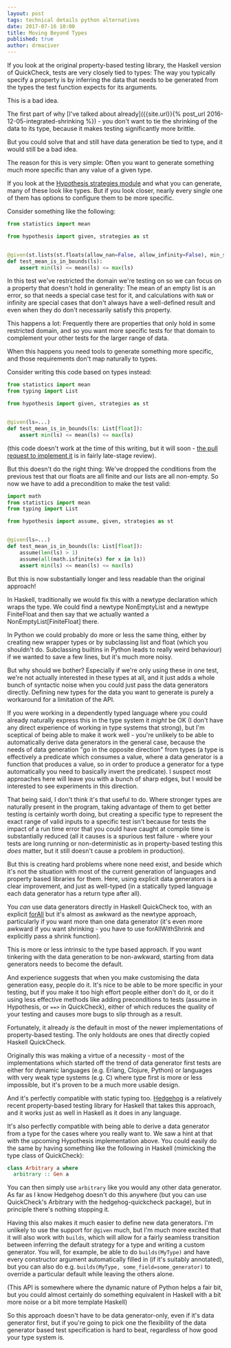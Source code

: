 ```yaml
---
layout: post
tags: technical details python alternatives
date: 2017-07-16 10:00
title: Moving Beyond Types
published: true
author: drmaciver
---
```


If you look at the original property-based testing library, the Haskell version of QuickCheck,
tests are very closely tied to types: The way you typically specify a property is by inferring
the data that needs to be generated from the types the test function expects for its arguments.

This is a bad idea.

<!--more-->

The first part of why
[I've talked about already]({{site.url}}{% post_url 2016-12-05-integrated-shrinking %}) -
you don't want to tie the shrinking of the data to its type, because it makes testing
significantly more brittle.

But you could solve that and still have data generation be tied to type, and it would still
be a bad idea.

The reason for this is very simple: Often you want to generate something much more specific
than any value of a given type.

If you look at the [Hypothesis strategies module](https://hypothesis.readthedocs.io/en/latest/data.html)
and what you can generate, many of these look like types. But if you look closer, nearly
every single one of them has options to configure them to be more specific.

Consider something like the following:

```python
from statistics import mean

from hypothesis import given, strategies as st


@given(st.lists(st.floats(allow_nan=False, allow_infinity=False), min_size=1))
def test_mean_is_in_bounds(ls):
    assert min(ls) <= mean(ls) <= max(ls)
```

In this test we've restricted the domain we're testing on so we can focus on a property
that doesn't hold in generality:  The mean of an empty list is an
error, so that needs a special case test for it, and calculations with `NaN` or infinity
are special cases that don't always have a well-defined result and even when they do
don't necessarily satisfy this property.

This happens a lot: Frequently there are properties that only hold in some restricted
domain, and so you want more specific tests for that domain to complement your other
tests for the larger range of data.

When this happens you need tools to generate something more specific, and those requirements
don't map naturally to types.

Consider writing this code based on types instead:

```python
from statistics import mean
from typing import List

from hypothesis import given, strategies as st


@given(ls=...)
def test_mean_is_in_bounds(ls: List[float]):
    assert min(ls) <= mean(ls) <= max(ls)
```

(this code doesn't work at the time of this writing, but it will soon -
[the pull request to implement it](https://github.com/HypothesisWorks/hypothesis-python/pull/643)
is in fairly late-stage review).

But this doesn't do the right thing: We've dropped the conditions from the
previous test that our floats are all finite and our lists are all non-empty. So now
we have to add a precondition to make the test valid:

```python
import math
from statistics import mean
from typing import List

from hypothesis import assume, given, strategies as st


@given(ls=...)
def test_mean_is_in_bounds(ls: List[float]):
    assume(len(ls) > 1)
    assume(all(math.isfinite(x) for x in ls))
    assert min(ls) <= mean(ls) <= max(ls)
```

But this is now substantially longer and less readable than the original approach!

In Haskell, traditionally we would fix this with a newtype declaration which wraps the type.
We could find a newtype NonEmptyList and a newtype FiniteFloat and then say that we actually
wanted a NonEmptyList[FiniteFloat] there.

In Python we could probably do more or less the same thing, either by creating new wrapper
types or by subclassing list and float (which you shouldn't do. Subclassing builtins in Python
leads to really weird behaviour) if we wanted to save a few lines, but it's much more noisy.

But why should we bother? Especially if we're only using these in one test, we're not actually
interested in these types at all, and it just adds a whole bunch of syntactic noise when you
could just pass the data generators directly. Defining new types for the data you want to generate
is purely a workaround for a limitation of the API.

If you were working in a dependently typed language where you could already naturally express
this in the type system it *might* be OK (I don't have any direct experience of working in
type systems that strong), but I'm sceptical of being able to make it work well - you're unlikely
to be able to automatically derive data generators in the general case, because the needs of
data generation "go in the opposite direction" from types (a type is effectively a predicate which
consumes a value, where a data generator is a function that produces a value, so in order to produce
a generator for a type automatically you need to basically invert the predicate). I suspect most
approaches here  will leave you with a bunch of sharp edges, but I would be interested to see
experiments in this direction.

That being said, I don't think it's that useful to do. Where stronger types are naturally
present in the program, taking advantage of them to get better testing is certainly worth
doing, but creating a specific type to represent the exact range of valid inputs to a
specific test isn't because for tests the impact of a run time error that you could have caught at
compile time is substantially reduced (all it causes is a spurious test failure - where your
tests are long running or non-deterministic as in property-based testing this *does* matter,
but it still doesn't cause a problem in production).

But this is creating hard problems where none need exist, and beside which it's not the situation
with most of the current generation of languages and property based libraries for them.
Here, using explicit data generators is a clear improvement, and just as well-typed
(in a statically typed language each data generator has a return type after all).

You *can* use data generators directly in Haskell QuickCheck too, with an explicit
[forAll](https://hackage.haskell.org/package/QuickCheck-2.10.0.1/docs/Test-QuickCheck-Property.html#v:forAll)
but it's almost as awkward as the newtype approach, particularly if you want more than one
data generator (it's even more awkward if you want shrinking - you have to use forAllWithShrink and
explicitly pass a shrink function).

This is more or less intrinsic to the type based approach. If you want tinkering with the
data generation to be non-awkward, starting from data generators needs to become the default.

And experience suggests that when you make customising the data generation easy, people do
it. It's nice to be able to be more specific in your testing, but if you make it too high
effort people either don't do it, or do it using less effective methods like adding
preconditions to tests (assume in Hypothesis, or `==>` in QuickCheck), either of which reduces
the quality of your testing and causes more bugs to slip through as a result.

Fortunately, it already *is* the default in most of the newer implementations of
property-based testing. The only holdouts are ones that directly copied Haskell QuickCheck.

Originally this was making a virtue of a necessity - most of the implementations
which started off the trend of data generator first tests are either for dynamic languages
(e.g. Erlang, Clojure, Python) or languages with very weak type systems (e.g. C) where
type first is more or less impossible, but it's proven to be a much more usable design.

And it's perfectly compatible with static typing too. [Hedgehog](https://hackage.haskell.org/package/hedgehog)
is a relatively recent property-based testing library for Haskell that takes this approach,
and it works just as well in Haskell as it does in any language.

It's also perfectly compatible with being able to derive a data generator from a type
for the cases where you really want to. We saw a hint at that with the upcoming
Hypothesis implementation above. You could easily do the same by having something
like the following in Haskell (mimicking the type class of QuickCheck):

```haskell
class Arbitrary a where
  arbitrary :: Gen a
```

You can then simply use `arbitrary` like you would any other data generator. As far as I know
Hedgehog doesn't do this anywhere (but you can use QuickCheck's Arbitrary with
the hedgehog-quickcheck package), but in principle there's nothing stopping it.

Having this also makes it much easier to define new data generators. I'm unlikely to use the
support for `@given` much, but I'm much more excited that it will also
work with `builds`, which will allow for a fairly seamless transition between
inferring the default strategy for a type and writing a custom generator. You
will, for example, be able to do `builds(MyType)` and have every constructor
argument automatically filled in (if it's suitably annotated), but you can
also do e.g. `builds(MyType, some_field=some_generator)` to override a particular
default while leaving the others alone.

(This API is somewhere where the dynamic nature of Python helps a fair bit, but you
could almost certainly do something equivalent in Haskell with a bit more noise
or a bit more template Haskell)

So this approach doesn't have to be data generator-only, even if it's data generator first,
but if you're going to pick one the flexibility of the data generator based test specification
is hard to beat, regardless of how good your type system is.
